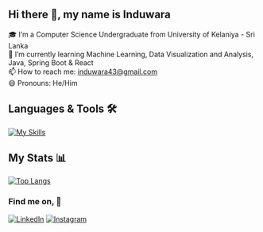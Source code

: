 ## Hi there 👋, my name is Induwara

🎓 I’m a Computer Science Undergraduate from University of Kelaniya - Sri Lanka  
🌱 I’m currently learning Machine Learning, Data Visualization and Analysis, Java, Spring Boot & React  
📫 How to reach me: induwara43@gmail.com  
😄 Pronouns: He/Him  

## Languages & Tools 🛠  
[![My Skills](https://skillicons.dev/icons?i=java,spring,html,css,js,nodejs,express,react,mongodb,mysql)](https://skillicons.dev)

## My Stats 📊
[![Top Langs](https://github-readme-stats.vercel.app/api/top-langs/?username=induwara43&layout=compact&theme=transparent)](https://github.com/anuraghazra/github-readme-stats)  

### Find me on, 🔭  
[![LinkedIn](https://skillicons.dev/icons?i=linkedin)](https://www.linkedin.com/in/jayawinath-induwara-a31141214/) [![Instagram](https://skillicons.dev/icons?i=instagram)](https://www.instagram.com/induwara43_/)

<!--
**induwara43/induwara43** is a ✨ _special_ ✨ repository because its `README.md` (this file) appears on your GitHub profile.

Here are some ideas to get you started:

- 🔭 I’m currently working on ...
-  ...
- 👯 I’m looking to collaborate on ...
- 🤔 I’m looking for help with ...
- 💬 Ask me about ...
-  ...
-  ...
- ⚡ Fun fact: ...
-->
